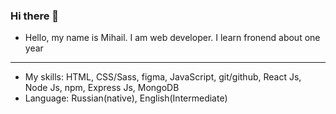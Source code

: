 ### Hi there 👋

- Hello, my name is Mihail. I am web developer. I learn fronend about one year
-  ---
- My skills: HTML, CSS/Sass, figma, JavaScript, git/github, React Js, Node Js, npm, Express Js, MongoDB 
- Language: Russian(native), English(Intermediate)
<!--
**Mihail19992004/Mihail19992004** is a ✨ _special_ ✨ repository because its `README.md` (this file) appears on your GitHub profile.

Here are some ideas to get you started:

- 🔭 I’m currently working on ...

- 👯 I’m looking to collaborate on ...
- 🤔 I’m looking for help with ...
- 💬 Ask me about ...
- 📫 How to reach me: ...
- 😄 Pronouns: ...
- ⚡ Fun fact: ...
-->
